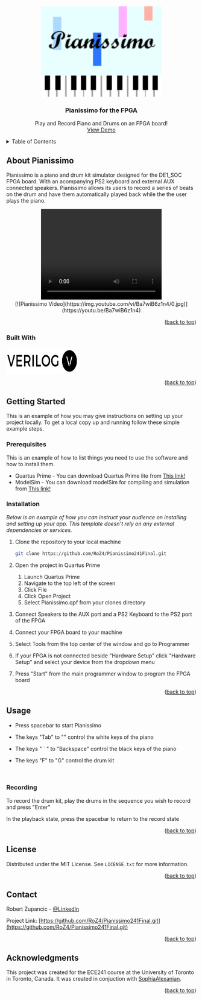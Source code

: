 <a id="readmeTop"></a>
<br />

<div align="center">
    <img src ="images/StartScreen.png" width="320" height = "240">
    <h3 align="center"> Pianissimo for the FPGA </h3>

  <p align="center">
        Play and Record Piano and Drums on an FPGA board!
        <br />
        <a href="#DEMO">View Demo</a>
    </p>
</div>

<!-- TABLE OF CONTENTS -->
<details>
  <summary>Table of Contents</summary>
  <ol>
    <li>
      <a href="#about-the-project">About The Project</a>
      <ul>
        <li><a href="#built-with">Built With</a></li>
      </ul>
    </li>
    <li>
      <a href="#getting-started">Getting Started</a>
      <ul>
        <li><a href="#prerequisites">Prerequisites</a></li>
        <li><a href="#installation">Installation</a></li>
      </ul>
    </li>
    <li><a href="#usage">Usage</a></li>
    <li><a href="#license">License</a></li>
    <li><a href="#contact">Contact</a></li>
    <li><a href="#acknowledgments">Acknowledgments</a></li>
  </ol>
</details>

<!-- ABOUT THE PROJECT -->
## About Pianissimo

Pianissimo is a piano and drum kit simulator designed for the DE1_SOC FPGA board. 
With an acompanying PS2 keyboard and external AUX connected speakers. Pianissimo allows its users to record a series of beats on the drum and have them automatically played back
while the the user plays the piano.

<div align="center">
    <video height=240 width=320 src="https://youtu.be/Ba7wiB6z1n4"/>
</div>

<div align="center" height=240 width=320>
    [![Pianissimo Video](https://img.youtube.com/vi/Ba7wiB6z1n4/0.jpg)](https://youtu.be/Ba7wiB6z1n4)
</div>

<p align="right">(<a href="#readmeTop">back to top</a>)</p>

### Built With
<a href="https://www.chipverify.com/tutorials/verilog">
    <img src = "readmeFiles/verilog_logo.png" align="center" width="192" height="70">
</a>

<p align="right">(<a href="#readmeTop">back to top</a>)</p>



<!-- GETTING STARTED -->
## Getting Started

This is an example of how you may give instructions on setting up your project locally.
To get a local copy up and running follow these simple example steps.

### Prerequisites

This is an example of how to list things you need to use the software and how to install them.
* Quartus Prime - You can download Quartus Prime lite from [This link!][Quartus-url]
* ModelSim - You can download modelSim for compiling and simulation from [This link!][ModelSim-url]

### Installation

_Below is an example of how you can instruct your audience on installing and setting up your app. This template doesn't rely on any external dependencies or services._

1. Clone the repository to your local machine
   ```sh
   git clone https://github.com/RoZ4/Pianissimo241Final.git
   ```
2. Open the project in Quartus Prime
    1. Launch Quartus Prime
    2. Navigate to the top left of the screen
    3. Click File
    4. Click Open Project
    5. Select Pianissimo.qpf from your clones directory

3. Connect Speakers to the AUX port and a PS2 Keyboard to the PS2 port of the FPGA

4. Connect your FPGA board to your machine

5. Select Tools from the top center of the window and go to Programmer

6. If your FPGA is not connected beside "Hardware Setup" click "Hardware Setup" and select your device from the dropdown menu

7. Press "Start" from the main programmer window to program the FPGA board 


<p align="right">(<a href="#readmeTop">back to top</a>)</p>


<!-- USAGE -->
## Usage

* Press spacebar to start Pianissimo

* The keys "Tab" to "\" control the white keys of the piano
* The keys " ` " to "Backspace" control the black keys of the piano

* The keys "F" to "G" control the drum kit

<br />

### Recording

To record the drum kit, play the drums in the sequence you wish to record and press "Enter"

In the playback state, press the spacebar to return to the record state

<p align="right">(<a href="#readmeTop">back to top</a>)</p>

<!-- LICENSE -->
## License

Distributed under the MIT License. See `LICENSE.txt` for more information.

<p align="right">(<a href="#readmeTop">back to top</a>)</p>

<!-- CONTACT -->
## Contact

Robert Zupancic - [@LinkedIn](https://ca.linkedin.com/in/robert-zupancic)

Project Link: [https://github.com/RoZ4/Pianissimo241Final.git](https://github.com/RoZ4/Pianissimo241Final.git)

<p align="right">(<a href="#readmeTop">back to top</a>)</p>

<!-- ACKNOWLEDGMENTS -->
## Acknowledgments

This project was created for the ECE241 course at the University of Toronto in Toronto, Canada. It was created in conjuction with [SophiaAlexanian](https://github.com/sophia-alexanian).

<p align="right">(<a href="#readmeTop">back to top</a>)</p>

[Quartus-url]: https://www.intel.com/content/www/us/en/software-kit/660907/intel-quartus-prime-lite-edition-design-software-version-20-1-1-for-windows.html
[ModelSim-url]: https://www.intel.com/content/www/us/en/software-kit/750368/modelsim-intel-fpgas-standard-edition-software-version-18-1.html
